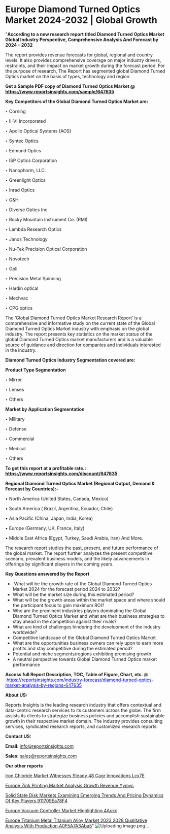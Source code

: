 # Europe Diamond Turned Optics Market 2024-2032 | Global Growth

 "<strong>According to a new research report titled Diamond Turned Optics Market Global Industry Perspective, Comprehensive Analysis And Forecast by 2024 – 2032</strong>

The report provides revenue forecasts for global, regional and country levels. It also provides comprehensive coverage on major industry drivers, restraints, and their impact on market growth during the forecast period. For the purpose of research, The Report has segmented global Diamond Turned Optics market on the basis of types, technology and region

<strong>Get a Sample PDF copy of Diamond Turned Optics Market </strong><strong>@<a href=https://www.reportsinsights.com/sample/647635 style=color:#0000ff;> https://www.reportsinsights.com/sample/647635</a></strong></font>

<strong>Key Competitors of the Global Diamond Turned Optics Market are:</strong>

‣ Corning

‣ II-VI Incorporated

‣ Apollo Optical Systems (AOS)

‣ Syntec Optics

‣ Edmund Optics

‣ ISP Optics Corporation

‣ Nanophorm, LLC.

‣ Greenlight Optics

‣ Inrad Optics

‣ G&H

‣ Diverse Optics Inc.

‣ Rocky Mountain Instrument Co. (RMI)

‣ Lambda Research Optics

‣ Janos Technology

‣ Nu-Tek Precision Optical Corporation

‣ Novotech

‣ Opli

‣ Precision Metal Spinning

‣ Hardin optical

‣ Mechvac

‣ CPG optics

The ‘Global Diamond Turned Optics Market Research Report’ is a comprehensive and informative study on the current state of the Global Diamond Turned Optics Market industry with emphasis on the global industry. The report presents key statistics on the market status of the global Diamond Turned Optics market manufacturers and is a valuable source of guidance and direction for companies and individuals interested in the industry.

<strong>Diamond Turned Optics Industry Segmentation covered are:</strong>

<strong>Product Type Segmentation</strong>

‣ Mirror

‣ Lenses

‣ Others

<strong>Market by Application Segmentation</strong>

‣ Military

‣ Defense

‣ Commercial

‣ Medical

‣ Others

<strong>To get this report at a profitable rate.: <a href=https://www.reportsinsights.com/discount/647635 style=color:#0000ff;>https://www.reportsinsights.com/discount/647635</a></strong></font>

<strong>Regional Diamond Turned Optics Market (Regional Output, Demand &amp; Forecast by Countries):-</strong>

• North America (United States, Canada, Mexico)

• South America ( Brazil, Argentina, Ecuador, Chile)

• Asia Pacific (China, Japan, India, Korea)

• Europe (Germany, UK, France, Italy)

• Middle East Africa (Egypt, Turkey, Saudi Arabia, Iran) And More.

The research report studies the past, present, and future performance of the global market. The report further analyzes the present competitive scenario, prevalent business models, and the likely advancements in offerings by significant players in the coming years.

<strong>Key Questions answered by the Report</strong>
<ul>
  <li> What will be the growth rate of the Global Diamond Turned Optics Market 2024 for the forecast period 2024 to 2032?</li>
  <li>What will be the market size during this estimated period?</li>
  <li>What will be the growth areas within the market space and where should the participant focus to gain maximum ROI?</li>
  <li>Who are the prominent industries players dominating the Global Diamond Turned Optics Market and what are their business strategies to stay ahead in the competition against their rivals?</li>
  <li>What are kind of challenges hindering the development of the industry worldwide?</li>
  <li>Competitive landscape of the Global Diamond Turned Optics Market</li>
  <li>What are the opportunities business owners can rely upon to earn more profits and stay competitive during the estimated period?</li>
  <li>Potential and niche segments/regions exhibiting promising growth</li>
  <li>A neutral perspective towards Global Diamond Turned Optics market performance</li>
</ul>
<strong>Access full Report Description, TOC, Table of Figure, Chart, etc. </strong>@  <a href=https://reportsinsights.com/industry-forecast/diamond-turned-optics-market-analysis-by-regions-647635 style=color:#0000ff;>https://reportsinsights.com/industry-forecast/diamond-turned-optics-market-analysis-by-regions-647635</a></font>

<strong><strong>About US</strong>:</strong>

Reports Insights is the leading research industry that offers contextual and data-centric research services to its customers across the globe. The firm assists its clients to strategize business policies and accomplish sustainable growth in their respective market domain. The industry provides consulting services, syndicated research reports, and customized research reports.

<strong>Contact US:</strong>

<p class=""""><b>Email:</b> <a href=mailto:info@reportsinsights.com>info@reportsinsights.com</a></p>
<p class=""""><b>Sales:</b> <a href=mailto:sales@reportsinsights.com>sales@reportsinsights.com</a></p>

<strong>Our other reports</strong>

<a href=https://www.linkedin.com/pulse/iron-chloride-market-witnesses-steady-48-cagr-innovations-lcx7e/>Iron Chloride Market Witnesses Steady 48 Cagr Innovations Lcx7E</a>

<a href=https://www.linkedin.com/pulse/europe-zink-printing-market-analysis-growth-revenue-yymyc/>Europe Zink Printing Market Analysis Growth Revenue Yymyc</a>

<a href=https://medium.com/@sakshideshmukh994/solid-state-disk-markets-examining-emerging-trends-and-pricing-dynamics-of-key-players-911709ea78f4>Solid State Disk Markets Examining Emerging Trends And Pricing Dynamics Of Key Players 911709Ea78F4</a>

<a href=https://www.linkedin.com/pulse/europe-vacuum-controller-market-highlighting-4aokc/>Europe Vacuum Controller Market Highlighting 4Aokc</a>

<a href=https://medium.com/@akitotamura255/europe-titanium-metal-titanium-alloy-market-2023-2028-qualitative-analysis-with-production-a0f5a7a3aba5>Europe Titanium Metal Titanium Alloy Market 2023 2028 Qualitative Analysis With Production A0F5A7A3Aba5</a>"
![Uploading image.png…]()
